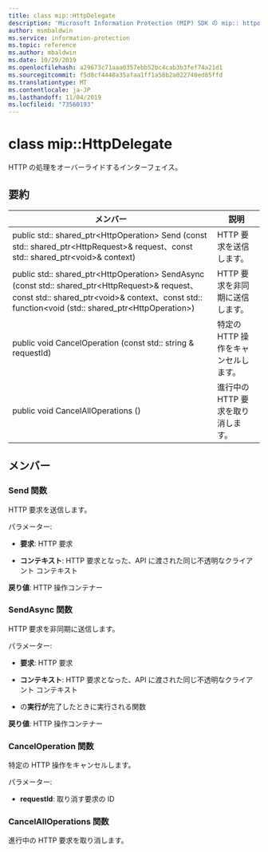 ```yaml
---
title: class mip::HttpDelegate
description: 'Microsoft Information Protection (MIP) SDK の mip:: httpdelegate クラスを文書にします。'
author: msmbaldwin
ms.service: information-protection
ms.topic: reference
ms.author: mbaldwin
ms.date: 10/29/2019
ms.openlocfilehash: a29673c71aaa0357ebb52bc4cab3b3fef74a21d1
ms.sourcegitcommit: f5d8cf4440a35afaa1ff1a58b2a022740ed85ffd
ms.translationtype: MT
ms.contentlocale: ja-JP
ms.lasthandoff: 11/04/2019
ms.locfileid: "73560193"
---
```

# <a name="class-miphttpdelegate"></a>class mip::HttpDelegate 
HTTP の処理をオーバーライドするインターフェイス。
  
## <a name="summary"></a>要約
 メンバー                        | 説明                                
--------------------------------|---------------------------------------------
public std:: shared_ptr\<HttpOperation\> Send (const std:: shared_ptr\<HttpRequest\>& request、const std:: shared_ptr\<void\>& context)  |  HTTP 要求を送信します。
public std:: shared_ptr\<HttpOperation\> SendAsync (const std:: shared_ptr\<HttpRequest\>& request、const std:: shared_ptr\<void\>& context、const std:: function\<void (std:: shared_ptr\<HttpOperation\>)  |  HTTP 要求を非同期に送信します。
public void CancelOperation (const std:: string & requestId)  |  特定の HTTP 操作をキャンセルします。
public void CancelAllOperations ()  |  進行中の HTTP 要求を取り消します。
  
## <a name="members"></a>メンバー
  
### <a name="send-function"></a>Send 関数
HTTP 要求を送信します。

パラメーター:  
* **要求**: HTTP 要求 


* **コンテキスト**: HTTP 要求となった、API に渡された同じ不透明なクライアント コンテキスト



  
**戻り値**: HTTP 操作コンテナー
  
### <a name="sendasync-function"></a>SendAsync 関数
HTTP 要求を非同期に送信します。

パラメーター:  
* **要求**: HTTP 要求 


* **コンテキスト**: HTTP 要求となった、API に渡された同じ不透明なクライアント コンテキスト 


* の**実行が**完了したときに実行される関数



  
**戻り値**: HTTP 操作コンテナー
  
### <a name="canceloperation-function"></a>CancelOperation 関数
特定の HTTP 操作をキャンセルします。

パラメーター:  
* **requestId**: 取り消す要求の ID


  
### <a name="cancelalloperations-function"></a>CancelAllOperations 関数
進行中の HTTP 要求を取り消します。
